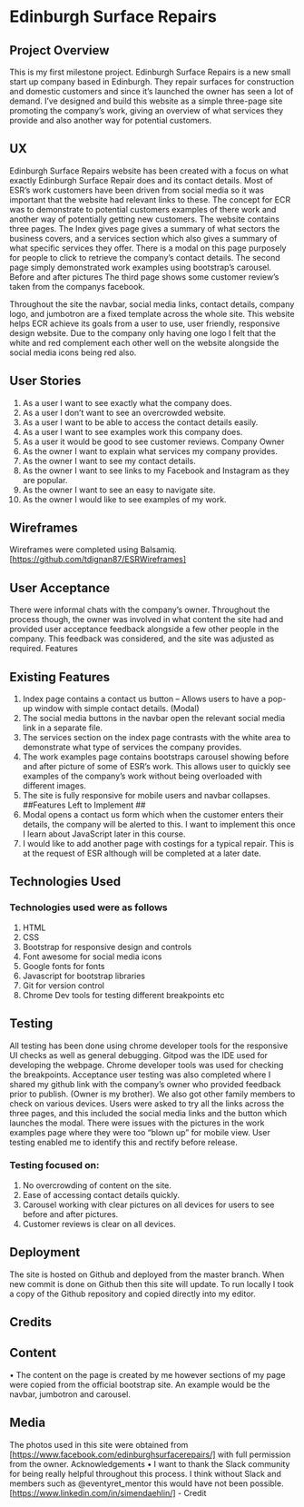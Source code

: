 # Edinburgh Surface Repairs #
 
## Project Overview ##

This is my first milestone project. Edinburgh Surface Repairs is a new small start up company based in Edinburgh. They repair surfaces for construction and domestic customers and since it’s launched the owner has seen a lot of demand. 
I’ve designed and build this website as a simple three-page site promoting the company’s work, giving an overview of what services they provide and also another way for potential customers.

## UX ##
Edinburgh Surface Repairs website has been created with a focus on what exactly Edinburgh Surface Repair does and its contact details. Most of ESR’s work customers have been driven from social media so it was important that the website had relevant links to these. 
The concept for ECR was to demonstrate to potential customers examples of there work and another way of potentially getting new customers. 
The website contains three pages. The Index gives page gives a summary of what sectors the business covers, and a services section which also gives a summary of what specific services they offer. There is a modal on this page purposely for people to click to retrieve the company’s contact details.
The second page simply demonstrated work examples using bootstrap’s carousel. Before and after pictures
The third page shows some customer review’s taken from the companys facebook. 

Throughout the site the navbar, social media links, contact details, company logo, and jumbotron are a fixed template across the whole site.
This website helps ECR achieve its goals from a user to use, user friendly, responsive design website. 
Due to the company only having one logo I felt that the white and red complement each other well on the website alongside the social media icons being red also.

 ## User Stories ##
1.	As a user I want to see exactly what the company does.
2.	As a user I don’t want to see an overcrowded website.
3.	As a user I want to be able to access the contact details easily.
4.	As a user I want to see examples work this company does.
5.	As a user it would be good to see customer reviews.
Company Owner
1.	As the owner I want to explain what services my company provides.
2.	As the owner I want to see my contact details.
3.	As the owner I want to see links to my Facebook and Instagram as they are popular.
4.	As the owner I want to see an easy to navigate site.
5.	As the owner I would like to see examples of my work.

## Wireframes ##
Wireframes were completed using Balsamiq. 
[https://github.com/tdignan87/ESRWireframes]


 ## User Acceptance ##
There were informal chats with the company’s owner. Throughout the process though, the owner was involved in what content the site had and provided user acceptance feedback alongside a few other people in the company. This feedback was considered, and the site was adjusted as required.
Features
 ## Existing Features ##

1. Index page contains a contact us button – Allows users to have a pop-up window with simple contact details. (Modal)
2. The social media buttons in the navbar open the relevant social media link in a separate file.
3. The services section on the index page contrasts with the white area to demonstrate what type of services the company provides.
4. The work examples page contains bootstraps carousel showing before and after picture of some of ESR’s work. This allows user to quickly see examples of the company’s work without being overloaded with different images.
5. The site is fully responsive for mobile users and navbar collapses.
 ##Features Left to Implement ##
 1. Modal opens a contact us form which when the customer enters their details, the company will be alerted to this. I want to implement this once I learn about JavaScript later in this course.
2. 	I would like to add another page with costings for a typical repair. This is at the request of ESR although will be completed at a later date.
 ## Technologies Used ##
 ### Technologies used were as follows ###
1.  HTML
2.  CSS
3.  Bootstrap for responsive design and controls
4.  Font awesome for social media icons
5. 	Google fonts for fonts
6.  Javascript for bootstrap libraries 
7.	Git for version control
8.	Chrome Dev tools for testing different breakpoints etc

 ## Testing ##
All testing has been done using chrome developer tools for the responsive UI checks as well as general debugging. 
Gitpod was the IDE used for developing the webpage.  Chrome developer tools was used for checking the breakpoints.
Acceptance user testing was also completed where I shared my github link with the company’s owner who provided feedback prior to publish. (Owner is my brother). We also got other family members to check on various devices.
Users were asked to try all the links across the three pages, and this included the social media links and the button which launches the modal.  There were issues with the pictures in the work examples page where they were too “blown up” for mobile view. User testing enabled me to identify this and rectify before release.
 ### Testing focused on: ###
1.	No overcrowding of content on the site.
2.	Ease of accessing contact details quickly.
3.	Carousel working with clear pictures on all devices for users to see before and after pictures.
4.	Customer reviews is clear on all devices.

 ## Deployment ##
The site is hosted on Github and deployed from the master branch. When new commit is done on Github then this site will update.
To run locally I took a copy of the Github repository and copied directly into my editor.
## Credits ##
 ## Content ##
•	The content on the page is created by me however sections of my page were copied from the official bootstrap site. An example would be the navbar, jumbotron and carousel.  
 ## Media ##
The photos used in this site were obtained from [https://www.facebook.com/edinburghsurfacerepairs/] with full permission from the owner.
Acknowledgements
•	I want to thank the Slack community for being really helpful throughout this process. I think without Slack and members such as @eventyret_mentor this would have not been possible.
[https://www.linkedin.com/in/simendaehlin/] - Credit 

